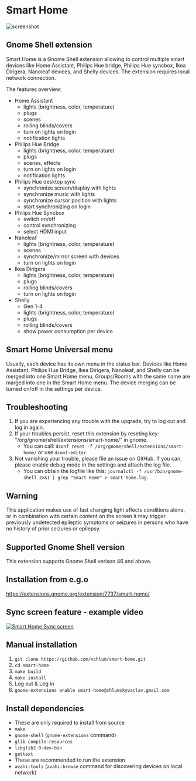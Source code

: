 # Smart Home
![screenshot](https://github.com/vchlum/smart-home/blob/main/screenshot.png)

## Gnome Shell extension
Smart Home is a Gnome Shell extension allowing to control multiple smart devices like Home Assistant, Philips Hue bridge, Philips Hue syncbox, Ikea Dirigera, Nanoleaf devices, and Shelly devices. The extension requires local network connection.

The features overview:
 * Home Assistant
    - lights (brightness, color, temperature)
    - plugs
    - scenes
    - rolling blinds/covers
    - turn on lights on login
    - notification lights
 * Philips Hue Bridge
    - lights (brightness, color, temperature)
    - plugs
    - scenes, effects
    - turn on lights on login
    - notification lights
 * Philips Hue desktop sync
    - synchronize screen/display with lights
    - synchronize music with lights
    - synchronize cursor position with lights
    - start synchronizing on login
 * Philips Hue Syncbox
    - switch on/off
    - control synchronizing
    - select HDMI input
 * Nanoleaf
    - lights (brightness, color, temperature)
    - scenes
    - synchronize/mirror screen with devices
    - turn on lights on login
 * Ikea Dirigera
    - lights (brightness, color, temperature)
    - plugs
    - rolling blinds/covers
    - turn on lights on login
 * Shelly
    - Gen 1-4
    - lights (brightness, color, temperature)
    - plugs
    - rolling blinds/covers
    - show power consumption per device

## Smart Home Universal menu
Usually, each device has its own menu in the status bar. Devices like Home Assistant, Philips Hue Bridge, Ikea Dirigera, Nanoleaf, and Shelly can be merged into one Smart Home menu. Groups/Rooms with the same name are marged into one in the Smart Home menu. The device merging can be turned on/off in the settings per device.

## Troubleshooting
 1. If you are experiencing any trouble with the upgrade, try to log out and log in again.
 1. If your troubles persist, reset this extension by reseting key: "/org/gnome/shell/extensions/smart-home/" in gnome.
    * You can call: `dconf reset -f /org/gnome/shell/extensions/smart-home/` or use `dconf-editor`.
 1. Not vanishing your trouble, please file an issue on GitHub. If you can, please enable debug mode in the settings and attach the log file.
    * You can obtain the logfile like this: `journalctl -f /usr/bin/gnome-shell 2>&1 | grep "Smart Home" > smart-home.log`.

## Warning
This application makes use of fast changing light effects conditions alone, or in combination with certain content on the screen it may trigger previously undetected epileptic symptoms or seizures in persons who have no history of prior seizures or epilepsy.

## Supported Gnome Shell version
This extension supports Gnome Shell verison 46 and above.

## Installation from e.g.o
https://extensions.gnome.org/extension/7737/smart-home/

## Sync screen feature - example video
[![Smart Home Sync screen](https://img.youtube.com/vi/XOh_eLX8--c/0.jpg)](https://www.youtube.com/watch?v=XOh_eLX8--c)

## Manual installation

 1. `git clone https://github.com/vchlum/smart-home.git`
 1. `cd smart-home`
 1. `make build`
 1. `make install`
 1. Log out & Log in
 1. `gnome-extensions enable smart-home@chlumskyvaclav.gmail.com`

## Install dependencies
  - These are only required to install from source
  - `make`
  - `gnome-shell` (`gnome-extensions` command)
  - `glib-compile-resources`
  - `libglib2.0-dev-bin`
  - `gettext`
  - These are recommended to run the extension
  - `avahi-tools` (`avahi-browse` command for discovering devices on local network)
  